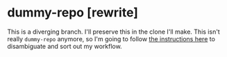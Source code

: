 # dummy-repo [rewrite]
This is a diverging branch. I'll preserve this in the clone I'll make.
This isn't really `dummy-repo` anymore, so I'm going to follow [the instructions here](https://help.github.com/articles/duplicating-a-repository/) to disambiguate and sort out my workflow.
